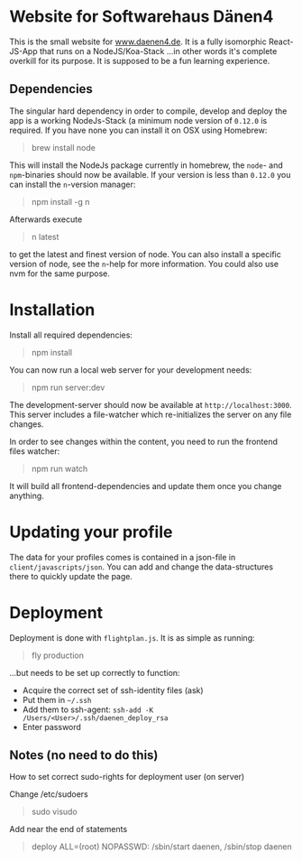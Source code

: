# Website for Softwarehaus Dänen4

This is the small website for www.daenen4.de. It is a fully isomorphic React-JS-App that runs on a NodeJS/Koa-Stack 
...in other words it's complete overkill for its purpose. It is supposed to be a fun learning experience.

## Dependencies

The singular hard dependency in order to compile, develop and deploy the app is a working NodeJs-Stack (a minimum
node version of `0.12.0` is required. If you have none you can install it on OSX using Homebrew: 

> brew install node

This will install the NodeJs package currently in homebrew, the `node`- and `npm`-binaries should now be available. If your
version is less than `0.12.0` you can install the `n`-version manager:

> npm install -g n

Afterwards execute

> n latest

to get the latest and finest version of node. You can also install a specific version of node, see the `n`-help for
more information. You could also use nvm for the same purpose.


# Installation

Install all required dependencies:

> npm install

You can now run a local web server for your development needs:

> npm run server:dev

The development-server should now be available at `http://localhost:3000`. This server includes a file-watcher which 
re-initializes the server on any file changes.

In order to see changes within the content, you need to run the frontend files watcher:

> npm run watch

It will build all frontend-dependencies and update them once you change anything.

# Updating your profile

The data for your profiles comes is contained in a json-file in `client/javascripts/json`. You can add and change the
data-structures there to quickly update the page.


# Deployment

Deployment is done with `flightplan.js`. It is as simple as running:

> fly production 

...but needs to be set up correctly to function:
 
* Acquire the correct set of ssh-identity files (ask)
* Put them in `~/.ssh`
* Add them to ssh-agent: `ssh-add -K /Users/<User>/.ssh/daenen_deploy_rsa` 
* Enter password
   

## Notes (no need to do this)
How to set correct sudo-rights for deployment user (on server)

Change /etc/sudoers
> sudo visudo

Add near the end of statements
> deploy  ALL=(root) NOPASSWD: /sbin/start daenen, /sbin/stop daenen


